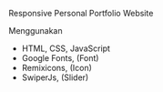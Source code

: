 Responsive Personal Portfolio Website

Menggunakan
- HTML, CSS, JavaScript
- Google Fonts, (Font)
- Remixicons, (Icon)
- SwiperJs, (Slider)

